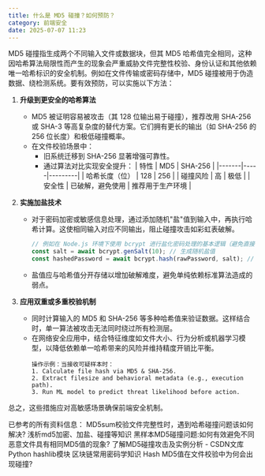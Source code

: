 ```yaml
---
title: 什么是 MD5 碰撞？如何预防？
category: 前端安全
date: 2025-07-07 11:23
---
```

MD5 碰撞指生成两个不同输入文件或数据块，但其 MD5 哈希值完全相同，这种因哈希算法局限性而产生的现象会严重威胁文件完整性校验、身份认证和其他依赖唯一哈希标识的安全机制。例如在文件传输或密码存储中，MD5 碰撞被用于伪造数据、绕检测系统。要有效预防，可以实施以下方法：

1. **升级到更安全的哈希算法**
   - MD5 被证明容易被攻击（其 128 位输出易于碰撞），推荐改用 SHA-256 或 SHA-3 等高复杂度的替代方案。它们拥有更长的输出（如 SHA-256 的 256 位长度）和极低碰撞概率。
   - 在文件校验场景中：
     - 旧系统迁移到 SHA-256 显著增强可靠性。
     - 通过算法对比实现安全提升：
       | 特性 | MD5 | SHA-256 |
       |-------|-----|---------|
       | 哈希长度（位） | 128 | 256 |
       | 碰撞风险 | 高 | 极低 |
       | 安全性 | 已破解，避免使用 | 推荐用于生产环境 |

2. **实施加盐技术**
   - 对于密码加密或敏感信息处理，通过添加随机"盐"值到输入中，再执行哈希计算。这使相同输入对应不同输出，阻止碰撞攻击如彩虹表破解。
     ```javascript
     // 例如在 Node.js 环境下使用 bcrypt 进行盐化密码处理的基本逻辑（避免直接 MD5 加密）
     const salt = await bcrypt.genSalt(10); // 生成随机盐值
     const hashedPassword = await bcrypt.hash(rawPassword, salt); // 加盐后哈希存储
     ```
   - 盐值应与哈希值分开存储以增加破解难度，避免单纯依赖标准算法造成的弱点。

3. **应用双重或多重校验机制**
   - 同时计算输入的 MD5 和 SHA-256 等多种哈希值来验证数据。这样结合时，单一算法被攻击无法同时绕过所有检测层。
   - 在网络安全应用中，结合特征维度如文件大小、行为分析或机器学习模型，以降低依赖单一哈希带来的风险并维持精度开销比平衡。
     ```
     操作示例：当接收可疑样本时：
     1. Calculate file hash via MD5 & SHA-256.
     2. Extract filesize and behavioral metadata (e.g., execution path).
     3. Run ML model to predict threat likelihood before action.
     ```

总之，这些措施应对高敏感场景确保前端安全机制。

已参考的所有资料信息： MD5sum校验文件完整性时，遇到哈希碰撞问题该如何解决? 浅析md5加密、加盐、碰撞等知识 黑样本MD5碰撞问题:如何有效避免不同恶意文件具有相同MD5值的现象? 了解MD5碰撞攻击及实例分析 - CSDN文库 Python hashlib模块 区块链常用密码学知识 Hash MD5值在文件校验中为何会出现碰撞?
